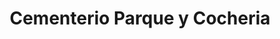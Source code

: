 ---
title: "Cementerio Parque y Cocheria"
url: /general-san-martin/cementerio-parque-y-cocheria/
shop: Bestattungen
---
